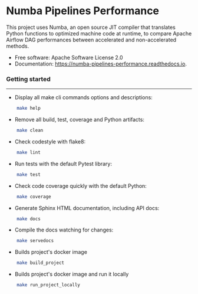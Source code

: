 # Numba Pipelines Performance

This project uses Numba, an open source JIT compiler that translates Python functions to optimized machine code at runtime, to compare Apache Airflow DAG performances between accelerated and non-accelerated methods.


* Free software: Apache Software License 2.0
* Documentation: https://numba-pipelines-performance.readthedocs.io.


### Getting started
--------

- Display all make cli commands options and descriptions:
```bash
    make help
```

- Remove all build, test, coverage and Python artifacts:
```bash
    make clean
```

- Check codestyle with flake8:
```bash
    make lint
```

- Run tests with the default Pytest library:
```bash
    make test
```

- Check code coverage quickly with the default Python:
```bash
    make coverage
```

- Generate Sphinx HTML documentation, including API docs:
```bash
    make docs
```

- Compile the docs watching for changes:
```bash
    make servedocs
```

- Builds project's docker image
```bash
    make build_project
```

- Builds project's docker image and run it locally
```bash
    make run_project_locally
```
